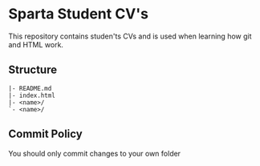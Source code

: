 # Sparta Student CV's

This repository contains studen'ts CVs and is used when learning how git and HTML work.

## Structure

````
|- README.md
|- index.html
|- <name>/
`- <name>/
````

## Commit Policy

You should only commit changes to your own folder
